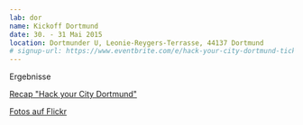 ```yaml
---
lab: dor
name: Kickoff Dortmund
date: 30. - 31 Mai 2015
location: Dortmunder U, Leonie-Reygers-Terrasse, 44137 Dortmund
# signup-url: https://www.eventbrite.com/e/hack-your-city-dortmund-tickets-16217357553
---
```


Ergebnisse

[Recap "Hack your City Dortmund"](https://storify.com/Yannick11/hack-your-city-dortmund)
  
[Fotos auf Flickr](https://www.flickr.com/photos/okfde/sets/72157653575261499)
